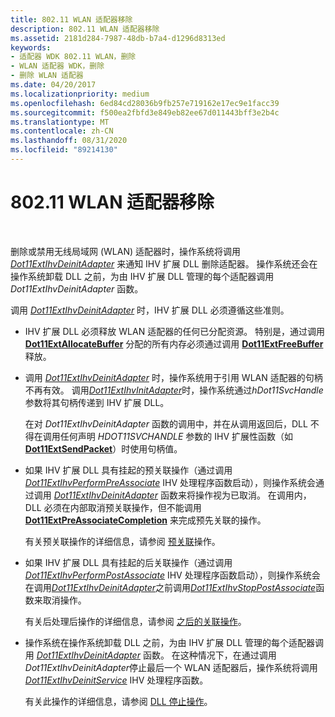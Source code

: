 ```yaml
---
title: 802.11 WLAN 适配器移除
description: 802.11 WLAN 适配器移除
ms.assetid: 2181d284-7987-48db-b7a4-d1296d8313ed
keywords:
- 适配器 WDK 802.11 WLAN，删除
- WLAN 适配器 WDK，删除
- 删除 WLAN 适配器
ms.date: 04/20/2017
ms.localizationpriority: medium
ms.openlocfilehash: 6ed84cd28036b9fb257e719162e17ec9e1facc39
ms.sourcegitcommit: f500ea2fbfd3e849eb82ee67d011443bff3e2b4c
ms.translationtype: MT
ms.contentlocale: zh-CN
ms.lasthandoff: 08/31/2020
ms.locfileid: "89214130"
---
```

# <a name="80211-wlan-adapter-removal"></a>802.11 WLAN 适配器移除




 

删除或禁用无线局域网 (WLAN) 适配器时，操作系统将调用 [*Dot11ExtIhvDeinitAdapter*](/windows-hardware/drivers/ddi/wlanihv/nc-wlanihv-dot11extihv_deinit_adapter) 来通知 IHV 扩展 DLL 删除适配器。 操作系统还会在操作系统卸载 DLL 之前，为由 IHV 扩展 DLL 管理的每个适配器调用 *Dot11ExtIhvDeinitAdapter* 函数。

调用 [*Dot11ExtIhvDeinitAdapter*](/windows-hardware/drivers/ddi/wlanihv/nc-wlanihv-dot11extihv_deinit_adapter) 时，IHV 扩展 DLL 必须遵循这些准则。

-   IHV 扩展 DLL 必须释放 WLAN 适配器的任何已分配资源。 特别是，通过调用 [**Dot11ExtAllocateBuffer**](/windows-hardware/drivers/ddi/wlanihv/nc-wlanihv-dot11ext_allocate_buffer) 分配的所有内存必须通过调用 [**Dot11ExtFreeBuffer**](/windows-hardware/drivers/ddi/wlanihv/nc-wlanihv-dot11ext_free_buffer)释放。

-   调用 [*Dot11ExtIhvDeinitAdapter*](/windows-hardware/drivers/ddi/wlanihv/nc-wlanihv-dot11extihv_deinit_adapter) 时，操作系统用于引用 WLAN 适配器的句柄不再有效。 调用[*Dot11ExtIhvInitAdapter*](/windows-hardware/drivers/ddi/wlanihv/nc-wlanihv-dot11extihv_init_adapter)时，操作系统通过*hDot11SvcHandle*参数将其句柄传递到 IHV 扩展 DLL。

    在对 *Dot11ExtIhvDeinitAdapter* 函数的调用中，并在从调用返回后，DLL 不得在调用任何声明 *HDOT11SVCHANDLE* 参数的 IHV 扩展性函数（如 [**Dot11ExtSendPacket**](/windows-hardware/drivers/ddi/wlanihv/nc-wlanihv-dot11ext_send_packet)）时使用句柄值。

-   如果 IHV 扩展 DLL 具有挂起的预关联操作（通过调用 [*Dot11ExtIhvPerformPreAssociate*](/windows-hardware/drivers/ddi/wlanihv/nc-wlanihv-dot11extihv_perform_pre_associate) IHV 处理程序函数启动），则操作系统会通过调用 [*Dot11ExtIhvDeinitAdapter*](/windows-hardware/drivers/ddi/wlanihv/nc-wlanihv-dot11extihv_deinit_adapter) 函数来将操作视为已取消。 在调用内，DLL 必须在内部取消预关联操作，但不能调用 [**Dot11ExtPreAssociateCompletion**](/windows-hardware/drivers/ddi/wlanihv/nc-wlanihv-dot11ext_pre_associate_completion) 来完成预先关联的操作。

    有关预关联操作的详细信息，请参阅 [预关联](pre-association-operations.md)操作。

-   如果 IHV 扩展 DLL 具有挂起的后关联操作（通过调用[*Dot11ExtIhvPerformPostAssociate*](/windows-hardware/drivers/ddi/wlanihv/nc-wlanihv-dot11extihv_perform_post_associate) IHV 处理程序函数启动），则操作系统会在调用[*Dot11ExtIhvDeinitAdapter*](/windows-hardware/drivers/ddi/wlanihv/nc-wlanihv-dot11extihv_deinit_adapter)之前调用[*Dot11ExtIhvStopPostAssociate*](/windows-hardware/drivers/ddi/wlanihv/nc-wlanihv-dot11extihv_stop_post_associate)函数来取消操作。

    有关后处理后操作的详细信息，请参阅 [之后的关联操作](post-association-operations.md)。

-   操作系统在操作系统卸载 DLL 之前，为由 IHV 扩展 DLL 管理的每个适配器调用 [*Dot11ExtIhvDeinitAdapter*](/windows-hardware/drivers/ddi/wlanihv/nc-wlanihv-dot11extihv_deinit_adapter) 函数。 在这种情况下，在通过调用*Dot11ExtIhvDeinitAdapter*停止最后一个 WLAN 适配器后，操作系统将调用[*Dot11ExtIhvDeinitService*](/windows-hardware/drivers/ddi/wlanihv/nc-wlanihv-dot11extihv_deinit_service) IHV 处理程序函数。

    有关此操作的详细信息，请参阅 [DLL 停止操作](dll-stop-operations.md)。

 

 